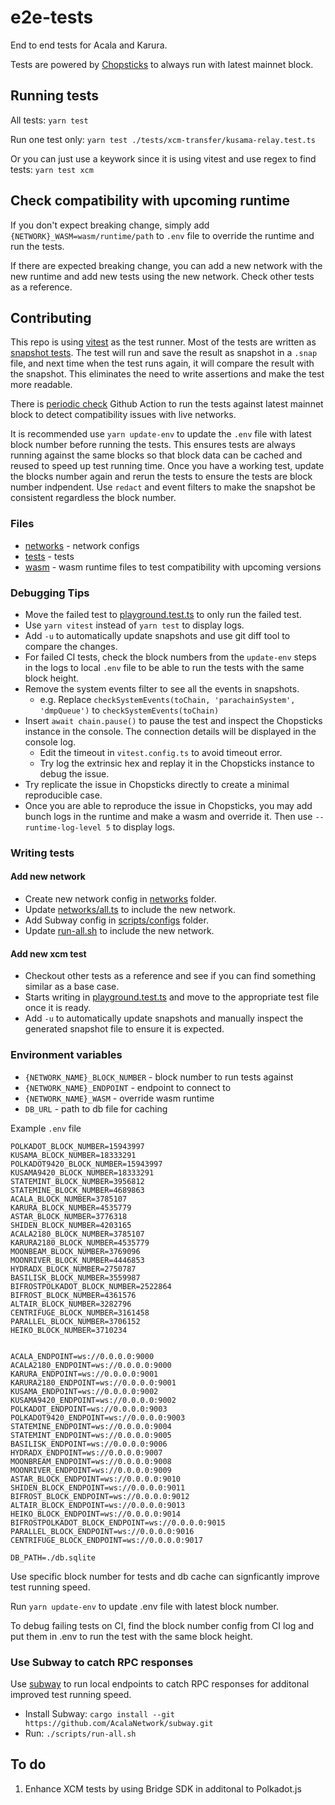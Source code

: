 # e2e-tests

End to end tests for Acala and Karura.

Tests are powered by [Chopsticks](http://github.com/AcalaNetwork/chopsticks) to always run with latest mainnet block.

## Running tests

All tests:
`yarn test`

Run one test only:
`yarn test ./tests/xcm-transfer/kusama-relay.test.ts`

Or you can just use a keywork since it is using vitest and use regex to find tests:
`yarn test xcm`

## Check compatibility with upcoming runtime

If you don't expect breaking change, simply add `{NETWORK}_WASM=wasm/runtime/path` to `.env` file to override the runtime and run the tests.

If there are expected breaking change, you can add a new network with the new runtime and add new tests using the new network. Check other tests as a reference.

## Contributing

This repo is using [vitest](https://vitest.dev) as the test runner. Most of the tests are written as [snapshot tests](https://vitest.dev/guide/snapshot.html). The test will run and save the result as snapshot in a `.snap` file, and next time when the test runs again, it will compare the result with the snapshot. This eliminates the need to write assertions and make the test more readable.

There is [periodic check](https://github.com/AcalaNetwork/e2e-tests/actions/workflows/check.yml) Github Action to run the tests against latest mainnet block to detect compatibility issues with live networks.

It is recommended use `yarn update-env` to update the `.env` file with latest block number before running the tests. This ensures tests are always running against the same blocks so that block data can be cached and reused to speed up test running time. Once you have a working test, update the blocks number again and rerun the tests to ensure the tests are block number indpendent. Use `redact` and event filters to make the snapshot be consistent regardless the block number.

### Files

- [networks](./networks) - network configs
- [tests](./tests) - tests
- [wasm](./wasm) - wasm runtime files to test compatibility with upcoming versions

### Debugging Tips

- Move the failed test to [playground.test.ts](./tests/xcm-transfer/playground.test.ts) to only run the failed test.
- Use `yarn vitest` instead of `yarn test` to display logs.
- Add `-u` to automatically update snapshots and use git diff tool to compare the changes.
- For failed CI tests, check the block numbers from the `update-env` steps in the logs to local `.env` file to be able to run the tests with the same block height.
- Remove the system events filter to see all the events in snapshots.
	- e.g. Replace `checkSystemEvents(toChain, 'parachainSystem', 'dmpQueue')` to `checkSystemEvents(toChain)`
- Insert `await chain.pause()` to pause the test and inspect the Chopsticks instance in the console. The connection details will be displayed in the console log.
	- Edit the timeout in `vitest.config.ts` to avoid timeout error.
	- Try log the extrinsic hex and replay it in the Chopsticks instance to debug the issue.
- Try replicate the issue in Chopsticks directly to create a minimal reproducible case.
- Once you are able to reproduce the issue in Chopsticks, you may add bunch logs in the runtime and make a wasm and override it. Then use `--runtime-log-level 5` to display logs.

### Writing tests

#### Add new network

- Create new network config in [networks](./networks) folder.
- Update [networks/all.ts](./networks/all.ts) to include the new network.
- Add Subway config in [scripts/configs](./scripts/configs) folder.
- Update [run-all.sh](./scripts/run-all.sh) to include the new network.

#### Add new xcm test

- Checkout other tests as a reference and see if you can find something similar as a base case.
- Starts writing in [playground.test.ts](./tests/xcm-transfer/playground.test.ts) and move to the appropriate test file once it is ready.
- Add `-u` to automatically update snapshots and manually inspect the generated snapshot file to ensure it is expected.

### Environment variables

- `{NETWORK_NAME}_BLOCK_NUMBER` - block number to run tests against
- `{NETWORK_NAME}_ENDPOINT` - endpoint to connect to
- `{NETWORK_NAME}_WASM` - override wasm runtime
- `DB_URL` - path to db file for caching

Example `.env` file

```
POLKADOT_BLOCK_NUMBER=15943997
KUSAMA_BLOCK_NUMBER=18333291
POLKADOT9420_BLOCK_NUMBER=15943997
KUSAMA9420_BLOCK_NUMBER=18333291
STATEMINT_BLOCK_NUMBER=3956812
STATEMINE_BLOCK_NUMBER=4689863
ACALA_BLOCK_NUMBER=3785107
KARURA_BLOCK_NUMBER=4535779
ASTAR_BLOCK_NUMBER=3776318
SHIDEN_BLOCK_NUMBER=4203165
ACALA2180_BLOCK_NUMBER=3785107
KARURA2180_BLOCK_NUMBER=4535779
MOONBEAM_BLOCK_NUMBER=3769096
MOONRIVER_BLOCK_NUMBER=4446853
HYDRADX_BLOCK_NUMBER=2750787
BASILISK_BLOCK_NUMBER=3559987
BIFROSTPOLKADOT_BLOCK_NUMBER=2522864
BIFROST_BLOCK_NUMBER=4361576
ALTAIR_BLOCK_NUMBER=3282796
CENTRIFUGE_BLOCK_NUMBER=3161458
PARALLEL_BLOCK_NUMBER=3706152
HEIKO_BLOCK_NUMBER=3710234


ACALA_ENDPOINT=ws://0.0.0.0:9000
ACALA2180_ENDPOINT=ws://0.0.0.0:9000
KARURA_ENDPOINT=ws://0.0.0.0:9001
KARURA2180_ENDPOINT=ws://0.0.0.0:9001
KUSAMA_ENDPOINT=ws://0.0.0.0:9002
KUSAMA9420_ENDPOINT=ws://0.0.0.0:9002
POLKADOT_ENDPOINT=ws://0.0.0.0:9003
POLKADOT9420_ENDPOINT=ws://0.0.0.0:9003
STATEMINE_ENDPOINT=ws://0.0.0.0:9004
STATEMINT_ENDPOINT=ws://0.0.0.0:9005
BASILISK_ENDPOINT=ws://0.0.0.0:9006
HYDRADX_ENDPOINT=ws://0.0.0.0:9007
MOONBREAM_ENDPOINT=ws://0.0.0.0:9008
MOONRIVER_ENDPOINT=ws://0.0.0.0:9009
ASTAR_BLOCK_ENDPOINT=ws://0.0.0.0:9010
SHIDEN_BLOCK_ENDPOINT=ws://0.0.0.0:9011
BIFROST_BLOCK_ENDPOINT=ws://0.0.0.0:9012
ALTAIR_BLOCK_ENDPOINT=ws://0.0.0.0:9013
HEIKO_BLOCK_ENDPOINT=ws://0.0.0.0:9014
BIFROSTPOLKADOT_BLOCK_ENDPOINT=ws://0.0.0.0:9015
PARALLEL_BLOCK_ENDPOINT=ws://0.0.0.0:9016
CENTRIFUGE_BLOCK_ENDPOINT=ws://0.0.0.0:9017

DB_PATH=./db.sqlite
```

Use specific block number for tests and db cache can signficantly improve test running speed.

Run `yarn update-env` to update .env file with latest block number.

To debug failing tests on CI, find the block number config from CI log and put them in .env to run the test with the same block height.

### Use Subway to catch RPC responses

Use [subway](http://github.com/AcalaNetwork/subway) to run local endpoints to catch RPC responses for additonal improved test running speed.

- Install Subway: `cargo install --git https://github.com/AcalaNetwork/subway.git`
- Run: `./scripts/run-all.sh`

## To do
1. Enhance XCM tests by using Bridge SDK in additonal to Polkadot.js
